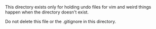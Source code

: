This directory exists only for holding undo files for vim and weird things happen when the directory doesn't exist.

Do not delete this file or the .gitignore in this directory.

